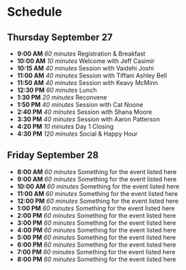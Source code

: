 # Schedule

## Thursday September 27

- **9:00 AM** _60 minutes_ Registration & Breakfast
- **10:00 AM** _10 minutes_ Welcome with Jeff Casimir
- **10:15 AM** _40 minutes_ Session with Vaidehi Joshi
- **11:00 AM** _40 minutes_ Session with Tiffani Ashley Bell
- **11:50 AM** _40 minutes_ Session with Keavy McMinn
- **12:30 PM** _60 minutes_ Lunch
- **1:30 PM** _20 minutes_ Reconvene
- **1:50 PM** _40 minutes_ Session with Cat Noone
- **2:40 PM** _40 minutes_ Session with Shana Moore
- **3:30 PM** _40 minutes_ Session with Aaron Patterson
- **4:20 PM** _10 minutes_ Day 1 Closing
- **4:30 PM** _120 minutes_ Social & Happy Hour

## Friday September 28

- **8:00 AM** _60 minutes_ Something for the event listed here
- **9:00 AM** _60 minutes_ Something for the event listed here
- **10:00 AM** _60 minutes_ Something for the event listed here
- **11:00 AM** _60 minutes_ Something for the event listed here
- **12:00 PM** _60 minutes_ Something for the event listed here
- **1:00 PM** _60 minutes_ Something for the event listed here
- **2:00 PM** _60 minutes_ Something for the event listed here
- **3:00 PM** _60 minutes_ Something for the event listed here
- **4:00 PM** _60 minutes_ Something for the event listed here
- **5:00 PM** _60 minutes_ Something for the event listed here
- **6:00 PM** _60 minutes_ Something for the event listed here
- **7:00 PM** _60 minutes_ Something for the event listed here
- **8:00 PM** _60 minutes_ Something for the event listed here

